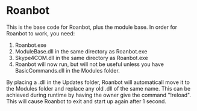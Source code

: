 # Roanbot
This is the base code for Roanbot, plus the module base. In order for Roanbot to work, you need:

1. Roanbot.exe
2. ModuleBase.dll in the same directory as Roanbot.exe
3. Skype4COM.dll in the same directory as Roanbot.exe
4. Roanbot will now run, but will not be useful unless you have BasicCommands.dll in the Modules folder.

By placing a .dll in the Updates folder, Roanbot will automaticall move it to the Modules folder and replace any old .dll of the same name. This can be achieved during runtime by having the owner give the command "!reload". This will cause Roanbot to exit and start up again after 1 second.
